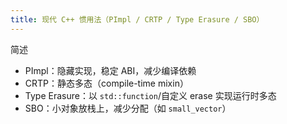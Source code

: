 ```yaml
---
title: 现代 C++ 惯用法（PImpl / CRTP / Type Erasure / SBO）
---
```


简述
- PImpl：隐藏实现，稳定 ABI，减少编译依赖
- CRTP：静态多态（compile-time mixin）
- Type Erasure：以 `std::function`/自定义 erase 实现运行时多态
- SBO：小对象放栈上，减少分配（如 `small_vector`）
